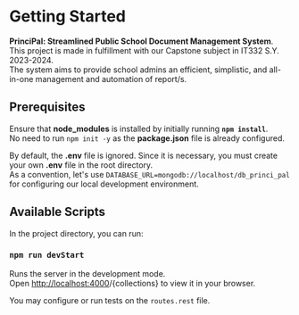 # Getting Started
**PrinciPal: Streamlined Public School Document Management System**.\
This project is made in fulfillment with our Capstone subject in IT332 S.Y. 2023-2024.\
The system aims to provide school admins an efficient, simplistic, and all-in-one management and automation of report/s.

## Prerequisites
Ensure that **node_modules** is installed by initially running **`npm install`**.\
No need to run `npm init -y` as the **package.json** file is already configured.

By default, the **.env** file is ignored. Since it is necessary, you must create your own **.env** file in the root directory.\
As a convention, let's use `DATABASE_URL=mongodb://localhost/db_princi_pal` for configuring our local development environment.

## Available Scripts

In the project directory, you can run:

### `npm run devStart`

Runs the server in the development mode.\
Open [http://localhost:4000](http://localhost:4000)/{collections} to view it in your browser.

You may configure or run tests on the `routes.rest` file.
